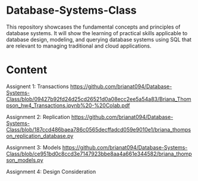 # Database-Systems-Class

This repository showcases the fundamental concepts and principles of database systems. It will show the learning of practical skills applicable to database design, modeling, and querying database systems using SQL that are relevant to managing traditional and cloud applications.

# Content 

Assignent 1: Transactions
https://github.com/brianat094/Database-Systems-Class/blob/09427b92fd24d25cd26521d0a08ecc2ee5a54a83/Briana_Thompson_hw4_Transactions.ipynb%20-%20Colab.pdf

Assignment 2: Replication
https://github.com/brianat094/Database-Systems-Class/blob/187ccd486baea786c0565decffadcd059e9010e1/briana_thompson_replication_database.py

Assignment 3: Models
https://github.com/brianat094/Database-Systems-Class/blob/ce951bd0c8ccd3e7147923bbe8aa4a661e344582/briana_thompson_models.py

Assignment 4: Design Consideration 

